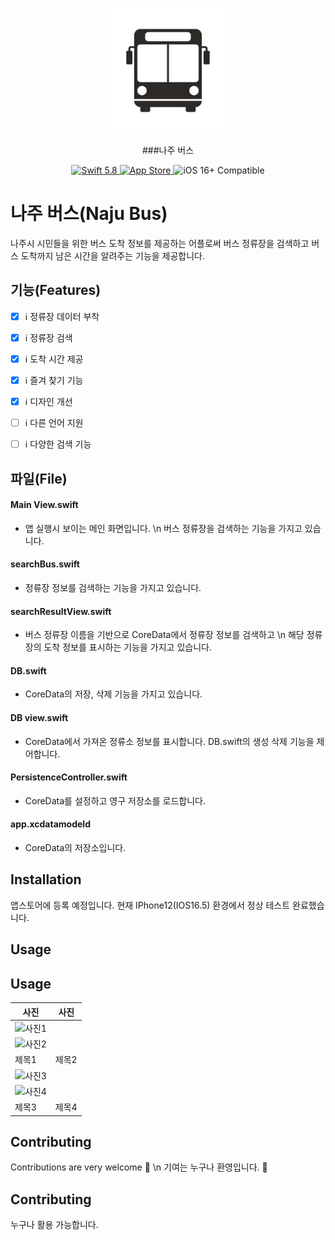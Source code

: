 <p align="center">
   <img width="200" src="app/Assets.xcassets/AppIcon.appiconset/1024.png" alt="APP Logo">
</p>
<p align="center">    ###나주 버스 </p>
<p align="center">
   <a href="https://developer.apple.com/swift/">
      <img src="https://img.shields.io/badge/Swift-5.8-orange.svg?style=flat" alt="Swift 5.8">
   </a>
   <a href="https://www.apple.com/kr/app-store/">
      <img src="https://img.shields.io/badge/App%20Store-Download%20on%20App%20Store-blue.svg?style=flat" alt="App Store">
   </a>
   <img src="https://img.shields.io/badge/iOS-16%2B-brightgreen.svg?style=flat" alt="iOS 16+ Compatible">
</p>


# 나주 버스(Naju Bus)

나주시 시민들을 위한 버스 도착 정보를 제공하는 어플로써 버스 정류장을 검색하고 버스 도착까지 남은 시간을 알려주는 기능을 제공합니다.

## 기능(Features)

- [x] ℹ️ 정류장 데이터 부착
- [x] ℹ️ 정류장 검색
- [x] ℹ️ 도착 시간 제공
- [x] ℹ️ 즐겨 찾기 기능
- [x] ℹ️ 디자인 개선 
- [ ] ℹ️ 다른 언어 지원
- [ ] ℹ️ 다양한 검색 기능


## 파일(File)

#### Main View.swift
- 앱 실행시 보이는 메인 화면입니다. \n
  버스 정류장을 검색하는 기능을 가지고 있습니다.
#### searchBus.swift
- 정류장 정보를 검색하는 기능을 가지고 있습니다.
#### searchResultView.swift
- 버스 정류장 이름을 기반으로 CoreData에서 정류장 정보를 검색하고 \n
  해당 정류장의 도착 정보를 표시하는 기능을 가지고 있습니다.
#### DB.swift
- CoreData의 저장, 삭제 기능을 가지고 있습니다.
#### DB view.swift
- CoreData에서 가져온 정류소 정보를 표시합니다.
  DB.swift의 생성 삭제 기능을 제어합니다.
#### PersistenceController.swift
- CoreData를 설정하고 영구 저장소를 로드합니다.
#### app.xcdatamodeld
- CoreData의 저장소입니다.

## Installation

앱스토어에 등록 예정입니다.
현재 IPhone12(IOS16.5) 환경에서 정상 테스트 완료했습니다.


## Usage
## Usage
| 사진 | 사진 |
| --- | --- |
| ![사진1](https://github.com/UNGGU0704/Naju_busInfo/raw/main/assets/130115689/6227cf8e-8df4-4fed-b4c8-ec5bc75f3ff7.png) | 
| ![사진2](https://github.com/UNGGU0704/Naju_busInfo/raw/main/assets/130115689/448ffefa-3433-4e73-9130-ef0a34799f40.png) |
| 제목1 | 제목2 |
| ![사진3](https://github.com/UNGGU0704/Naju_busInfo/raw/main/assets/130115689/b01aafbf-a63f-488e-a617-a36171772b20.png) |
| ![사진4](https://github.com/UNGGU0704/Naju_busInfo/raw/main/assets/130115689/84af66cf-bed0-40ab-81c8-aa49af708ef5.png) |
| 제목3 | 제목4 |






## Contributing
Contributions are very welcome 🙌 \n
기여는 누구나 환영입니다. 🙌


## Contributing
누구나 활용 가능합니다.
